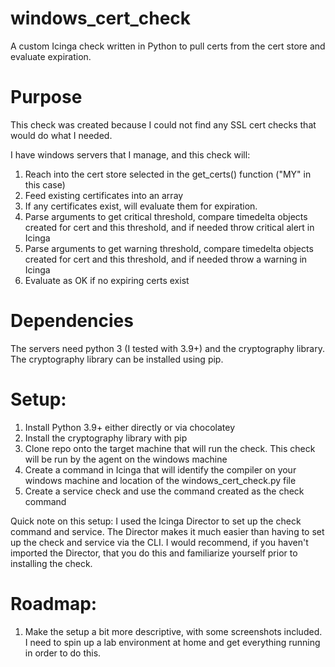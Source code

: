 # windows_cert_check
A custom Icinga check written in Python to pull certs from the cert store and evaluate expiration.

# Purpose
This check was created because I could not find any SSL cert checks that would do what I needed. 

I have windows servers that I manage, and this check will:
  1. Reach into the cert store selected in the get_certs() function ("MY" in this case)
  2. Feed existing certificates into an array
  3. If any certificates exist, will evaluate them for expiration.
  4. Parse arguments to get critical threshold, compare timedelta objects created for cert and this threshold, and if needed throw critical alert in Icinga
  5. Parse arguments to get warning threshold, compare timedelta objects created for cert and this threshold, and if needed throw a warning in Icinga
  6. Evaluate as OK if no expiring certs exist
 
# Dependencies
The servers need python 3 (I tested with 3.9+) and the cryptography library. The cryptography library can be installed using pip.

# Setup: 
  1. Install Python 3.9+ either directly or via chocolatey
  2. Install the cryptography library with pip
  3. Clone repo onto the target machine that will run the check. This check will be run by the agent on the windows machine
  5. Create a command in Icinga that will identify the compiler on your windows machine and location of the windows_cert_check.py file
  6. Create a service check and use the command created as the check command

Quick note on this setup: I used the Icinga Director to set up the check command and service. The Director makes it much easier than having to set up the check and service via the CLI. I would recommend, if you haven't imported the Director, that you do this and familiarize yourself prior to installing the check.

# Roadmap: 
1. Make the setup a bit more descriptive, with some screenshots included. I need to spin up a lab environment at home and get everything running in order to do this. 
